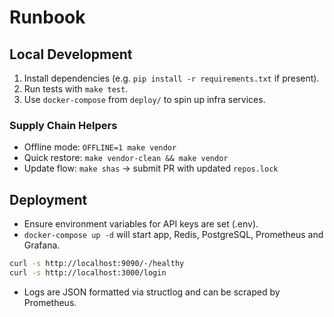 # Runbook

## Local Development

1. Install dependencies (e.g. `pip install -r requirements.txt` if present).
2. Run tests with `make test`.
3. Use `docker-compose` from `deploy/` to spin up infra services.

### Supply Chain Helpers

- Offline mode: `OFFLINE=1 make vendor`
- Quick restore: `make vendor-clean && make vendor`
- Update flow: `make shas` → submit PR with updated `repos.lock`

## Deployment

- Ensure environment variables for API keys are set (.env).
- `docker-compose up -d` will start app, Redis, PostgreSQL, Prometheus and Grafana.

```bash
curl -s http://localhost:9090/-/healthy
curl -s http://localhost:3000/login
```

- Logs are JSON formatted via structlog and can be scraped by Prometheus.
